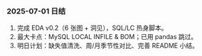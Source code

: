 ### 2025-07-01 日结
1. 完成 EDA v0.2（6 张图 + 洞见），SQL/LC 热身脚本。
2. 最大卡点：MySQL LOCAL INFILE & BOM；已用 pandas 跳过。
3. 明日计划：缺失值清洗、周/月季节性对比、完善 README 小结。
